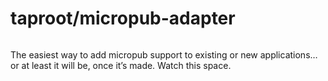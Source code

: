 # taproot/micropub-adapter

<a href="https://github.com/Taproot/micropub-adapter/actions/workflows/php.yml"><img src="https://github.com/taproot/indieauth/micropub-adapter/workflows/php.yml/badge.svg?branch=main" alt="" /></a>

The easiest way to add micropub support to existing or new applications… or at least it will be, once it’s made. Watch this space.

